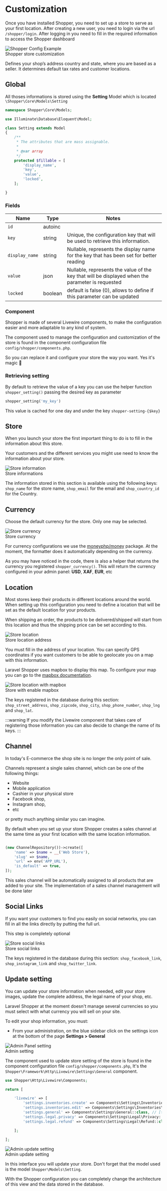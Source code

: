 # Customization
Once you have installed Shopper, you need to set up a store to serve as your first location.  After creating a new user, you need to login via the url `/shopper/login`. After logging in you need to fill in the required information to access the Shopper dashboard

<div class="screenshot">
  <img src="/img/screenshots/customization.png" alt="Shopper Config Example">
  <div class="caption">Shopper store customization</div>
</div>

Defines your shop’s address country and state, where you are based as a seller. It determines default tax rates and customer locations.

## Global
All thoses informations is stored using the **Setting** Model which is located `\Shopper\Core\Models\Setting`

```php
namespace Shopper\Core\Models;

use Illuminate\Database\Eloquent\Model;

class Setting extends Model
{
    /**
     * The attributes that are mass assignable.
     *
     * @var array
     */
    protected $fillable = [
        'display_name',
        'key',
        'value',
        'locked',
    ];

}
```

### Fields
| Name        | Type      | Notes |
|--------------|-----------|------------|
| `id` 		   | autoinc   |       |
| `key`	       | string    | Unique, the configuration key that will be used to retrieve this information. |
| `display_name` | string    | Nullable, represents the display name for the key that has been set for better reading|
| `value` 	   | json      | Nullable, represents the value of the key that will be displayed when the parameter is requested |
| `locked` 	   | boolean   | default is false (0), allows to define if this parameter can be updated |

### Component
Shopper is made of several Livewire components, to make the configuration easier and more adaptable to any kind of system.

The component used to manage the configuration and customization of the store is found in the component configuration file `config/shopper/components.php`.

So you can replace it and configure your store the way you want. Yes it's magic 🎩

### Retrieving setting
By default to retrieve the value of a key you can use the helper function `shopper_setting()` passing the desired key as parameter

```php
shopper_setting('my_key')
```

This value is cached for one day and under the key `shopper-setting-{$key}`

## Store
When you launch your store the first important thing to do is to fill in the information about this store.

Your customers and the different services you might use need to know the information about your store.

<div class="screenshot">
    <img src="/img/screenshots/store-information.png" alt="Store information">
    <div class="caption">Store informations</div>
</div>

The information stored in this section is available using the following keys: `shop_name` for the store name, `shop_email` for the email and `shop_country_id` for the Country.

## Currency
Choose the default currency for the store. Only one may be selected.

<div class="screenshot">
  <img src="/img/screenshots/store-currency.png" alt="Store currency">
  <div class="caption">Store currency</div>
</div>

For currency configurations we use the [moneyphp/money](https://github.com/moneyphp/money) package. At the moment, the formatter does it automatically depending on the currency.

As you may have noticed in the code, there is also a helper that returns the currency you registered `shopper_currency()`. This will return the currency configured in your admin panel: **USD**, **XAF**, **EUR**, etc

## Location
Most stores keep their products in different locations around the world. When setting up this configuration you need to define a location that will be set as the default location for your products.

When shipping an order, the products to be delivered/shipped will start from this location and thus the shipping price can be set according to this.

<div class="screenshot">
  <img src="/img/screenshots/customization-map-off.png" alt="Store location">
  <div class="caption">Store location address</div>
</div>

You must fill in the address of your location. You can specify GPS coordinates if you want customers to be able to geolocate you on a map with this information.

Laravel Shopper uses mapbox to display this map. To configure your map you can go to the [mapbox documentation](https://docs.mapbox.com/mapbox-gl-js/api/).

<div class="screenshot">
  <img src="/img/screenshots/customization-map.png" alt="Store location with mapbox">
  <div class="caption">Store with enable mapbox</div>
</div>

The keys registered in the database during this section: `shop_street_address`, `shop_zipcode`, `shop_city`, `shop_phone_number`, `shop_lng` and `shop_lat`.

:::warning
If you modify the Livewire component that takes care of registering those information you can also decide to change the name of its keys.
:::

## Channel
In today's E-commerce the shop site is no longer the only point of sale.

Channels represent a single sales channel, which can be one of the following things:

- Website
- Mobile application
- Cashier in your physical store
- Facebook shop,
- Instagram shop,
- etc

or pretty much anything similar you can imagine.

By default when you set up your store Shopper creates a sales channel at the same time as your first location with the same location information.

```php

(new ChannelRepository())->create([
	'name' => $name = __('Web Store'),
	'slug' => $name,
	'url' => env('APP_URL'),
	'is_default' => true,
]);

```

This sales channel will be automatically assigned to all products that are added to your site. The implementation of a sales channel management will be done later

## Social Links
If you want your customers to find you easily on social networks, you can fill in all the links directly by putting the full url.

This step is completely optional

<div class="screenshot">
  <img src="/img/screenshots/customization-social-media.png" alt="Store social links">
  <div class="caption">Store social links</div>
</div>

The keys registered in the database during this section: `shop_facebook_link`, `shop_instagram_link` and `shop_twitter_link`.

## Update setting
You can update your store information when needed, edit your store images, update the complete address, the legal name of your shop, etc.

Laravel Shopper at the moment doesn't manage several currencies so you must select with what currency you will sell on your site.

To edit your shop information, you must:

- From your administration, on the blue sidebar click on the settings icon at the bottom of the page **Settings > General**

<div class="screenshot">
  <img src="/img/screenshots/setting.jpg" alt="Admin Panel setting">
  <div class="caption">Admin setting</div>
</div>

The component used to update store setting of the store is found in the component configuration file `config/shopper/components.php`, It's the `Shopper\Framework\Http\Livewire\Settings\General` component.

```php
use Shopper\Http\Livewire\Components;

return [

  	'livewire' => [
      	'settings.inventories.create' => Components\Settings\Inventories\Create::class,
      	'settings.inventories.edit' => Components\Settings\Inventories\Edit::class,
      	'settings.general' => Components\Settings\General::class, // [tl! focus]
      	'settings.legal.privacy' => Components\Settings\Legal\Privacy::class,
      	'settings.legal.refund' => Components\Settings\Legal\Refund::class,

  	];

];

```

<div class="screenshot">
  <img src="/img/screenshots/store-setting-update.png" alt="Admin update setting">
  <div class="caption">Admin update setting</div>
</div>

In this interface you will update your store. Don't forget that the model used is the model `Shopper\Models\Setting`. 

With the Shopper configuration you can completely change the architecture of this view and the data stored in the database.
